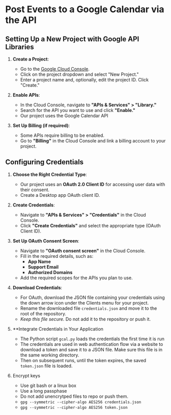 # Post Events to a Google Calendar via the API

## Setting Up a New Project with Google API Libraries
1. **Create a Project**:
   - Go to the [Google Cloud Console](https://support.google.com/googleapi/answer/6251787?hl=en).
   - Click on the project dropdown and select "New Project."
   - Enter a project name and, optionally, edit the project ID. Click "Create."

2. **Enable APIs**:
   - In the Cloud Console, navigate to **"APIs & Services" > "Library."**
   - Search for the API you want to use and click **"Enable."**
   - Our project uses the Google Calendar API

3. **Set Up Billing (if required)**:
   - Some APIs require billing to be enabled.
   - Go to **"Billing"** in the Cloud Console and link a billing account to your project.

## Configuring Credentials
1. **Choose the Right Credential Type**:
   - Our project uses an **OAuth 2.0 Client ID** for accessing user data with their consent.
   - Create a Desktop app OAuth client ID.

2. **Create Credentials**:
   - Navigate to **"APIs & Services" > "Credentials"** in the Cloud Console.
   - Click **"Create Credentials"** and select the appropriate type (OAuth Client ID).

3. **Set Up OAuth Consent Screen**:
   - Navigate to **"OAuth consent screen"** in the Cloud Console.
   - Fill in the required details, such as:
     - **App Name**
     - **Support Email**
     - **Authorized Domains**
   - Add the required scopes for the APIs you plan to use.

4. **Download Credentials**:
   - For OAuth, download the JSON file containing your credentials using the down arrow icon under the Clients menu for your project.
   - Rename the downloaded file `credentials.json` and move it to the root of the repository.
   - *Keep this file secure.* Do not add it to the repository or push it.

5. **Integrate Credentials in Your Application
   - The Python script `gcal.py` loads the credentials the first time it is run
   - The credentials are used in web authentication flow via a website to download a token and save it to a JSON file. Make sure this file is in the same working directory.
   - Then on subsequent runs, until the token expires, the saved `token.json` file is loaded.

6. Encrypt keys
   - Use git bash or a linux box
   - Use a long passphase
   - Do not add unencrytped files to repo or push them.
   - `gpg --symmetric --cipher-algo AES256 credentials.json`
   - `gpg --symmetric --cipher-algo AES256 token.json`
